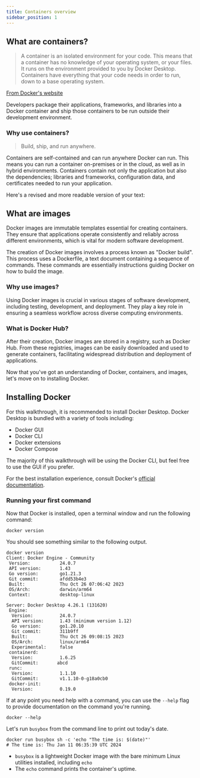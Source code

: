 ```yaml
---
title: Containers overview
sidebar_position: 1
---
```


## What are containers?

> A container is an isolated environment for your code. This means that a container has no knowledge of your operating system, or your files. It runs on the environment provided to you by Docker Desktop. Containers have everything that your code needs in order to run, down to a base operating system.

[From Docker's website](https://docs.docker.com/guides/walkthroughs/what-is-a-container/#:~:text=A%20container%20is%20an%20isolated,to%20a%20base%20operating%20system)

Developers package their applications, frameworks, and libraries into a Docker container and ship those containers to be run outside their development environment.

### Why use containers?

> Build, ship, and run anywhere.

Containers are self-contained and can run anywhere Docker can run. This means you can run a container on-premises or in the cloud, as well as in hybrid environments.
Containers contain not only the application but also the dependencies; libraries and frameworks, configuration data, and certificates needed to run your application.

Here's a revised and more readable version of your text:

## What are images

Docker images are immutable templates essential for creating containers. They ensure that applications operate consistently and reliably across different environments, which is vital for modern software development.

The creation of Docker images involves a process known as "Docker build". This process uses a Dockerfile, a text document containing a sequence of commands. These commands are essentially instructions guiding Docker on how to build the image.

### Why use images?

Using Docker images is crucial in various stages of software development, including testing, development, and deployment. They play a key role in ensuring a seamless workflow across diverse computing environments.

### What is Docker Hub?

After their creation, Docker images are stored in a registry, such as Docker Hub.
From these registries, images can be easily downloaded and used to generate containers, facilitating widespread distribution and deployment of applications.

Now that you've got an understanding of Docker, containers, and images, let's move on to installing Docker.

## Installing Docker

For this walkthrough, it is recommended to install Docker Desktop.
Docker Desktop is bundled with a variety of tools including:

- Docker GUI
- Docker CLI
- Docker extensions
- Docker Compose

The majority of this walkthrough will be using the Docker CLI, but feel free to use the GUI if you prefer.

For the best installation experience, consult Docker's [official documentation](https://docs.docker.com/get-docker/).

### Running your first command

Now that Docker is installed, open a terminal window and run the following command:

```command
docker version
```

You should see something similar to the following output.

```text
docker version
Client: Docker Engine - Community
 Version:           24.0.7
 API version:       1.43
 Go version:        go1.21.3
 Git commit:        afdd53b4e3
 Built:             Thu Oct 26 07:06:42 2023
 OS/Arch:           darwin/arm64
 Context:           desktop-linux

Server: Docker Desktop 4.26.1 (131620)
 Engine:
  Version:          24.0.7
  API version:      1.43 (minimum version 1.12)
  Go version:       go1.20.10
  Git commit:       311b9ff
  Built:            Thu Oct 26 09:08:15 2023
  OS/Arch:          linux/arm64
  Experimental:     false
 containerd:
  Version:          1.6.25
  GitCommit:       abcd
 runc:
  Version:          1.1.10
  GitCommit:        v1.1.10-0-g18a0cb0
 docker-init:
  Version:          0.19.0
```

If at any point you need help with a command, you can use the `--help` flag to provide documentation on the command you're running.

```command
docker --help
```

Let's run `busybox` from the command line to print out today's date.

```command
docker run busybox sh -c 'echo "The time is: $(date)"'
# The time is: Thu Jan 11 06:35:39 UTC 2024
```

- `busybox` is a lightweight Docker image with the bare minimum Linux utilities installed, including `echo`
- The `echo` command prints the container's uptime.
